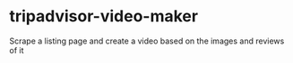 # tripadvisor-video-maker
Scrape a listing page and create a video based on the images and reviews of it
